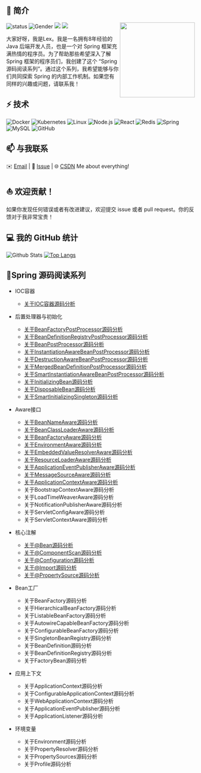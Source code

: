 ## 👋 简介
<img align='right' src='https://octodex.github.com/images/hula_loop_octodex03.gif' width='200'>

![status](https://img.shields.io/badge/status-up-brightgreen) ![Gender](https://img.shields.io/badge/gender-%F0%9F%A4%B5-lightgrey) ![](https://img.shields.io/static/v1?label=wechat&message=xcs19930428&color=7BB32E&logo=wechat) ![](https://visitor-badge.lithub.cc/badge?page_id=github.com/xuchengsheng)

大家好呀，我是Lex。我是一名拥有8年经验的Java 后端开发人员，也是一个对 Spring 框架充满热情的程序员。为了帮助那些希望深入了解 Spring 框架的程序员们，我创建了这个 “Spring 源码阅读系列”。通过这个系列，我希望能够与你们共同探索 Spring 的内部工作机制。如果您有同样的兴趣或问题，请联系我！

## ⚡ 技术

![Docker](https://img.shields.io/badge/-Docker-000?&logo=Docker)
![Kubernetes](https://img.shields.io/badge/-Kubernetes-000?&logo=Kubernetes)
![Linux](https://img.shields.io/badge/-Linux-000?&logo=Linux)
![Node.js](https://img.shields.io/badge/-Node.js-000?&logo=node.js)
![React](https://img.shields.io/badge/-React-000?&logo=React)
![Redis](https://img.shields.io/badge/-Redis-000?&logo=Redis)
![Spring](https://img.shields.io/badge/-Spring-000?&logo=Spring)
![MySQL](https://img.shields.io/badge/-MySQL-000?&logo=MySQL)
![GitHub](https://img.shields.io/badge/-GitHub-181717?style=flat-square&logo=github)

## 📫 与我联系

✉️ [Email](xuchengshengsuper@163.com) | 💬 [Issue](https://github.com/xuchengsheng/spring-reading/issues) | 🌐 [CSDN](https://blog.csdn.net/duzhuang2399?type=blog)  Me about everything!

## ⛵ 欢迎贡献！

如果你发现任何错误或者有改进建议，欢迎提交 issue 或者 pull request。你的反馈对于我非常宝贵！

## 💻 我的 GitHub 统计

![Github Stats](https://github-readme-stats.vercel.app/api?username=xuchengsheng&count_private=true&show_icons=true)
[![Top Langs](https://github-readme-stats.vercel.app/api/top-langs/?username=xuchengsheng&layout=compact)](https://github.com/anuraghazra/github-readme-stats)

## 🌱Spring 源码阅读系列

+ IOC容器
  + [关于IOC容器源码分析](spring-core-ioc/README.md)
+ 后置处理器与初始化
  + [关于BeanFactoryPostProcessor源码分析](spring-interface-beanFactoryPostProcessor/README.md)
  + [关于BeanDefinitionRegistryPostProcessor源码分析](spring-interface-beanDefinitionRegistryPostProcessor/README.md)
  + [关于BeanPostProcessor源码分析](spring-interface-beanPostProcessor/README.md)
  + [关于InstantiationAwareBeanPostProcessor源码分析](spring-interface-instantiationAwareBeanPostProcessor/README.md)
  + [关于DestructionAwareBeanPostProcessor源码分析](spring-interface-destructionAwareBeanPostProcessor/README.md)
  + [关于MergedBeanDefinitionPostProcessor源码分析](spring-interface-mergedBeanDefinitionPostProcessor/README.md)
  + [关于SmartInstantiationAwareBeanPostProcessor源码分析](spring-interface-smartInstantiationAwareBeanPostProcessor/README.md)
  + [关于InitializingBean源码分析](spring-interface-initializingBean/README.md)
  + [关于DisposableBean源码分析](spring-interface-disposableBean/README.md)
  + [关于SmartInitializingSingleton源码分析](spring-interface-smartInitializingSingleton/README.md)
+ Aware接口
  + [关于BeanNameAware源码分析](spring-aware-beanNameAware/README.md)
  + [关于BeanClassLoaderAware源码分析](spring-aware-beanClassLoaderAware/README.md)
  + [关于BeanFactoryAware源码分析](spring-aware-beanFactoryAware/README.md)
  + [关于EnvironmentAware源码分析](spring-aware-environmentAware/README.md)
  + [关于EmbeddedValueResolverAware源码分析](spring-aware-embeddedValueResolverAware/README.md)
  + [关于ResourceLoaderAware源码分析](spring-aware-resourceLoaderAware/README.md)
  + [关于ApplicationEventPublisherAware源码分析](spring-aware-applicationEventPublisherAware/README.md)
  + [关于MessageSourceAware源码分析](spring-aware-messageSourceAware/README.md)
  + [关于ApplicationContextAware源码分析](spring-aware-applicationContextAware/README.md)
  + 关于BootstrapContextAware源码分析
  + 关于LoadTimeWeaverAware源码分析
  + 关于NotificationPublisherAware源码分析
  + 关于ServletConfigAware源码分析
  + 关于ServletContextAware源码分析
  
+ 核心注解
  + [关于@Bean源码分析](spring-annotation-bean/README.md)
  + [关于@ComponentScan源码分析](spring-annotation-componentScan/README.md)
  + [关于@Configuration源码分析](spring-annotation-configuration/README.md)
  + [关于@Import源码分析](spring-annotation-import/README.md)
  + [关于@PropertySource源码分析](spring-annotation-propertySource/README.md)
+ Bean工厂
  + 关于BeanFactory源码分析
  + 关于HierarchicalBeanFactory源码分析
  + 关于ListableBeanFactory源码分析
  + 关于AutowireCapableBeanFactory源码分析
  + 关于ConfigurableBeanFactory源码分析
  + 关于SingletonBeanRegistry源码分析
  + 关于BeanDefinition源码分析
  + 关于BeanDefinitionRegistry源码分析
  + 关于FactoryBean源码分析
+ 应用上下文
  - 关于ApplicationContext源码分析
  - 关于ConfigurableApplicationContext源码分析
  - 关于WebApplicationContext源码分析
  - 关于ApplicationEventPublisher源码分析
  - 关于ApplicationListener源码分析
+ 环境变量
  - 关于Environment源码分析
  - 关于PropertyResolver源码分析
  - 关于PropertySources源码分析
  - 关于Profile源码分析